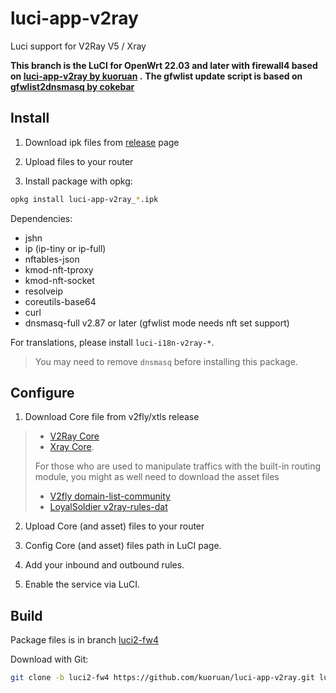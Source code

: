 # luci-app-v2ray

Luci support for V2Ray V5 / Xray

**This branch is the LuCI for OpenWrt 22.03 and later with firewall4 based on [luci-app-v2ray by kuoruan](https://github.com/kuoruan/luci-app-v2ray/tree/master) .**
**The gfwlist update script is based on [gfwlist2dnsmasq by cokebar](https://github.com/cokebar/gfwlist2dnsmasq)**

## Install

1. Download ipk files from [release](https://github.com/wordsworthless/luci-app-v2ray/releases) page

2. Upload files to your router

3. Install package with opkg:

```sh
opkg install luci-app-v2ray_*.ipk
```

Dependencies:

- jshn
- ip (ip-tiny or ip-full)
- nftables-json
- kmod-nft-tproxy
- kmod-nft-socket
- resolveip
- coreutils-base64
- curl
- dnsmasq-full v2.87 or later (gfwlist mode needs nft set support)

For translations, please install ```luci-i18n-v2ray-*```.

> You may need to remove ```dnsmasq``` before installing this package.

## Configure

1. Download Core file from v2fly/xtls release
> - [V2Ray Core](https://github.com/v2fly/v2ray-core/releases)
> - [Xray Core](https://github.com/xtls/xray-core/releases).
>
>  For those who are used to manipulate traffics with the built-in routing module, you might as well need to download the asset files
> - [V2fly domain-list-community](https://github.com/v2fly/domain-list-community/releases)
> - [LoyalSoldier v2ray-rules-dat](https://github.com/Loyalsoldier/v2ray-rules-dat/releases)

2. Upload Core (and asset) files to your router

3. Config Core (and asset) files path in LuCI page.

4. Add your inbound and outbound rules.

5. Enable the service via LuCI.

## Build

Package files is in branch [luci2-fw4](https://github.com/wordsworthless/luci-app-v2ray/tree/luci2-fw4)

Download with Git:

```sh
git clone -b luci2-fw4 https://github.com/kuoruan/luci-app-v2ray.git luci-app-v2ray
```
